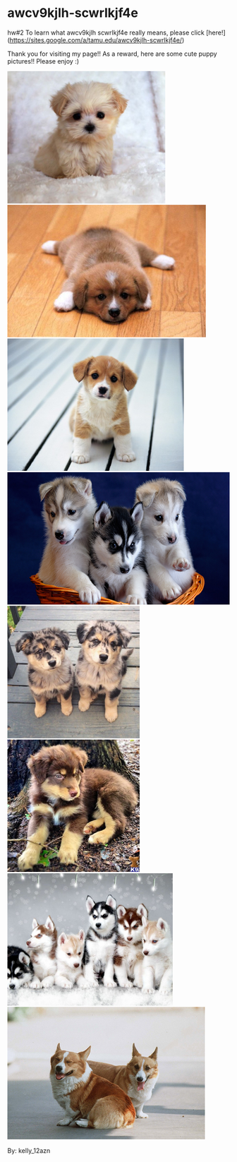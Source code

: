 # awcv9kjlh-scwrlkjf4e
hw#2
To learn what awcv9kjlh scwrlkjf4e really means, please click [here!] (https://sites.google.com/a/tamu.edu/awcv9kjlh-scwrlkjf4e/)

Thank you for visiting my page!! As a reward, here are some cute puppy pictures!!
Please enjoy :)

<img src="https://github.com/kelly-12azn/awcv9kjlh-scwrlkjf4e/blob/master/puppies/awcv9kjlh-scwrlkjf4e-I.jpg" height = 300>
<img src="https://github.com/kelly-12azn/awcv9kjlh-scwrlkjf4e/blob/master/puppies/awcv9kjlh-scwrlkjf4e-II.jpg" height = 300>
<img src="https://github.com/kelly-12azn/awcv9kjlh-scwrlkjf4e/blob/master/puppies/awcv9kjlh-scwrlkjf4e-III.jpg" height = 300>
<img src="https://github.com/kelly-12azn/awcv9kjlh-scwrlkjf4e/blob/master/puppies/awcv9kjlh-scwrlkjf4e-IV.jpg" height = 300>
<img src="https://github.com/kelly-12azn/awcv9kjlh-scwrlkjf4e/blob/master/puppies/awcv9kjlh-scwrlkjf4e-V.jpg" height = 300>
<img src="https://github.com/kelly-12azn/awcv9kjlh-scwrlkjf4e/blob/master/puppies/awcv9kjlh-scwrlkjf4e-VI.jpg" height = 300>
<img src="https://github.com/kelly-12azn/awcv9kjlh-scwrlkjf4e/blob/master/puppies/awcv9kjlh-scwrlkjf4e-VII.jpg" height = 300>
<img src="https://github.com/kelly-12azn/awcv9kjlh-scwrlkjf4e/blob/master/puppies/awcv9kjlh-scwrlkjf4e-jr.jpg" height = 300>

By: kelly_12azn
